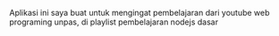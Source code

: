 Aplikasi ini saya buat untuk mengingat pembelajaran dari youtube web programing unpas,
di playlist pembelajaran nodejs dasar